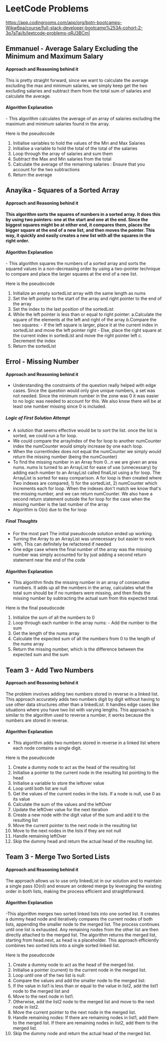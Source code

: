 # LeetCode Problems

https://app.codingrooms.com/app/org/bptn-bootcamps-Wikw6pa/course/full-stack-developer-bootcamp%253A-cohort-2-3p7aTai/b/leetcode-problems-qRJ3BCm|

## Emmanuel - Average Salary Excluding the Minimum and Maximum Salary

<h4> Approach and Reasoning behind it </h4>
This is pretty straight forward, since we want to calculate the average excluding the max and minimum salaries, we simply keep get the two excluding salaries and subtract them from the total sum of salaries and calculate the average.
<h4> Algorithm Explanation </h4>
- This algorithm calculates the average of an array of salaries excluding the maximum and minimum salaries found in the array. 

Here is the pseudocode
1. Initialise variables to hold the values of the Min and Max Salaries
2. Initialise a variable to hold the total of the total of the salaries
3. Loop through the array of salaries and sum them
4. Subtract the Max and Min salaries from the total
5. Calculate the average of the remaining salaries : Ensure that you account for the two subtractions
6. Return the average

## Anayika - Squares of a Sorted Array

<h4> Approach and Reasoning behind it <h4/>
This algorithm sorts the squares of numbers in a sorted array. It does this by using two pointers: one at the start and one at the end. Since the biggest squares might be at either end, it compares them, places the bigger square at the end of a new list, and then moves the pointer. This way, it quickly and easily creates a new list with all the squares in the right order.
<h4> Algorithm Explanation </h4>
- This algorithm squares the numbers of a sorted array and sorts the squared values in a non-decreasing order by using a two-pointer technique to compare and place the larger squares at the end of a new list.

Here is the pseudocode	
1. Initialize an empty sortedList array with the same length as nums
2. Set the left pointer to the start of the array and right pointer to the end of the array
3. Set the index to the last position of the sortedList
4. While the left pointer is less than or equal to right pointer:
     a.Calculate the square of the elements at the left and right of the array
     b.Compare the two squares:
     	- If the left square is larger, place it at the current index in sortedList and move the left pointer right
         - Else, place the right square at the current index in sortedList and move the right pointer left
    c. Decrement the index
5. Return the sortedList

## Errol - Missing Number
#### Approach and Reasoning behind it
- Understanding the constraints of the question really helped with edge cases. Since the question would only give unique numbers, a set was not needed. Since the minimum number in the zone was 0 it was easier to no logic was needed to account for this. We also know there will be at least one number missing since 0 is included.
##### Logic of First Solution Attempt
- A solution that seems effective would be to sort the list. once the list is sorted, we could run a for loop. 
- We could compare the arrayIndex of the for loop to another numCounter index the numCounter would simply increase by one each loop. 
- When the currentIndex does not equal the numCounter we simply would return the missing number (being the numCounter)
- To find the missing number in an Array from 0...n we are given an area nums. nums Is turned to an ArrayList for ease of use (unnecessary) by adding each number to an ArrayList called finalList using a for loop. The ArrayList is sorted for easy comparison. A for loop is then created where Two indexes are compared, 1) for the sortedList, 2)  numCounter which increments each for loop. When the indexes don't match we know that's the missing number, and we can return numCounter. We also have a second return statement outside the for loop for the case when the missing number is the last number of the array
- Algorithm is O(n) due to the for loop
 
##### Final Thoughts
- For the most part The initial pseudocode solution ended up working. 
- Turning the Array to an ArrayList was unnecessary but easier to work with, This can definitely be refactored if needed
- One edge case where the final number of the array was the missing number was simply accounted for by just  adding a second return statement near the end of the code

#### Algorithm Explanation
- This algorithm finds the missing number in an array of consecutive numbers. It adds up all the numbers in the array, calculates what the total sum should be if no numbers were missing, and then finds the missing number by subtracting the actual sum from this expected total.

Here is the final pseudocode
1. Initialize the sum of all the numbers to 0
2. Loop through each number in the array nums: - Add the number to the sum
3. Get the length of the nums array
4. Calculate the expected sum of all the numbers from 0 to the length of the nums array
5. Return the missing number, which is the difference between the expected sum and the sum

## Team 3 - Add Two Numbers
<h4> Approach and Reasoning behind it </h4>
The problem involves adding two numbers stored in reverse in a linked list. This approach accurately adds two numbers digit by digit without having to use other data structures other than a linkedList. It handles edge cases like situations where you have two list with varying lengths. This approach is similar to the algorithm used to reverse a number, it works because the numbers are stored in reverse.

#### Algorithm Explanation
- This algorithm adds two numbers stored in reverse in a linked list where each node contains a single digit.

Here is the pseudocode
1. Create a dummy node to act as the head of the resulting list
2. Initialise a pointer to the current node in the resulting list pointing to the head
3. Initialise a variable to store the leftover value
4. Loop until both list are null
5. Get the values of the current nodes in the lists. If a node is null, use 0 as its value
6. Calculate the sum of the values and the leftOver
7. Update the leftOver value for the next iteration
8. Create a new node with the digit value of the sum and add it to the resulting list
9. Move the current pointer to the next node in the resulting list
10. Move to the next nodes in the lists if they are not null
11. Handle remaining leftOver
12. Skip the dummy head and return the actual head of the resulting list.

## Team 3 - Merge Two Sorted Lists
<h4> Approach and Reasoning behind it </h4>
The approach allows us to use only linkedList in our solution and to maintain a single pass (O(n)) and ensure an ordered merge by leveraging the existing order in both lists, making the process efficient and straightforward.

#### Algorithm Explanation
-This algorithm merges two sorted linked lists into one sorted list. It creates a dummy head node and iteratively compares the current nodes of both lists, appending the smaller node to the merged list. The process continues until one list is exhausted. Any remaining nodes from the other list are then directly attached to the merged list. The algorithm returns the merged list, starting from head.next, as head is a placeholder. This approach efficiently combines two sorted lists into a single sorted linked list.

Here is the pseudocode
1. Create a dummy node to act as the head of the merged list.
2. Initialise a pointer (current) to the current node in the merged list.
3. Loop until one of the two list  is null:
4. Compare the values and add the smaller node to the merged list:
5. If the value in list1 is less than or equal to the value in list2, add the list1 node to the merged list and
6. Move to the next node in list1.
7. Otherwise, add the list2 node to the merged list and move to the next node in list2.
8. Move the current pointer to the next node in the merged list.
9. Handle remaining nodes:
	If there are remaining nodes in list1, add them to the merged list.
	If there are remaining nodes in list2, add them to the merged list.
10. Skip the dummy node and return the actual head of the merged list.



